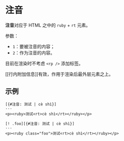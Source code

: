 # 注音

**注音**对应于 HTML 之中的 `ruby` + `rt` 元素。

参数：

- `1`：要被注音的内容；
- `2`：作为注音的内容。

目前在渲染时不考虑 `<rp />` 添加标签。

[[行内附加信息]]有效，作用于渲染后最外层元素之上。

## 示例

```example
[{#注音: 测试 | cè shì}]
···
<p><ruby>测试<rt>cè shì</rt></ruby></p>
```

```example
[! .foo][{#注音: 测试 | cè shì}]
···
<p><ruby class="foo">测试<rt>cè shì</rt></ruby></p>
```
